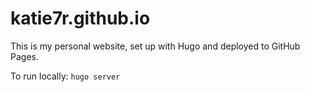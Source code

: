 # katie7r.github.io

This is my personal website, set up with Hugo and deployed to GitHub Pages.

To run locally: `hugo server`
